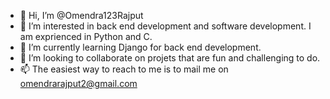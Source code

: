 - 👋 Hi, I’m @Omendra123Rajput
- 👀 I’m interested in back end development and software development. I am exprienced in Python and C.
- 🌱 I’m currently learning Django for back end development.
- 💞️ I’m looking to collaborate on projets that are fun and challenging to do.
- 📫 The easiest way to reach to me is to mail me on omendrarajput2@gmail.com

<!---
Omendra123Rajput/Omendra123Rajput is a ✨ special ✨ repository because its `README.md` (this file) appears on your GitHub profile.
You can click the Preview link to take a look at your changes.
--->
